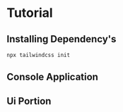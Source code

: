 # Tutorial

## Installing Dependency's
```bash
npx tailwindcss init

```

## Console Application


## Ui Portion
